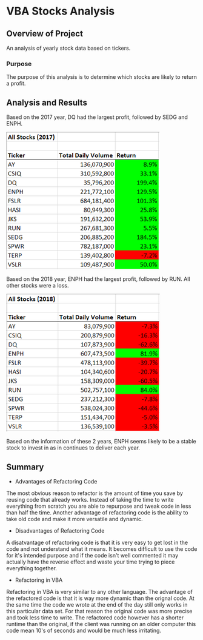 # VBA Stocks Analysis

## Overview of Project
An analysis of yearly stock data based on tickers.

### Purpose
The purpose of this analysis is to determine which stocks are likely to return a profit.

## Analysis and Results
Based on the 2017 year, DQ had the largest profit, followed by SEDG and ENPH.

![2017](https://raw.githubusercontent.com/Queach/stock-analysis/main/Resources/2017%20numbers.png "2017")

Based on the 2018 year, ENPH had the largest profit, followed by RUN. All other stocks were a loss.

![2018](https://raw.githubusercontent.com/Queach/stock-analysis/main/Resources/2018%20numbers.png "2018")

Based on the information of these 2 years, ENPH seems likely to be a stable stock to invest in as in continues to deliver each year.

## Summary

- Advantages of Refactoring Code

The most obvious reason to refactor is the amount of time you save by reusing code that already works. Instead of taking the time to write everything from scratch
you are able to repurpose and tweak code in less than half the time. Another advantage of refactoring code is the ability to take old code
and make it more versatile and dynamic.

- Disadvantages of Refactoring Code

A disatvantage of refactoring code is that it is very easy to get lost in the code and not understand what it means. It becomes difficult
to use the code for it's intended purpose and if the code isn't well commented it may actually have the reverse effect and waste your time
trying to piece everything together.

- Refactoring in VBA

Refactoring in VBA is very similar to any other language. The advantage of the refactored code is that it is way more dynamic than the orignal code.
At the same time the code we wrote at the end of the day still only works in this particular data set. For that reason the original code was more precise
and took less time to write. The refactored code however has a shorter runtime than the original, if the client was running on an older computer
this code mean 10's of seconds and would be much less irritating.


